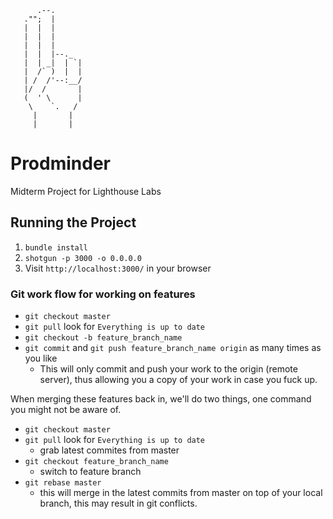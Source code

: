 ```
      .--.
   ."";  |
   |  |  |
   |  |  |
   |  |  |
   |  |  |--._
   |  | _|  | `|
   |  /` )  |  |
   | /  /'--:__/
   |/  /       |
   (  ' \      |
    \    `.   /
     |       |
     |       |

```

# Prodminder
Midterm Project for Lighthouse Labs

## Running the Project

1. `bundle install`
2. `shotgun -p 3000 -o 0.0.0.0`
3. Visit `http://localhost:3000/` in your browser

### Git work flow for working on features

* `git checkout master`
* `git pull` look for `Everything is up to date`
* `git checkout -b feature_branch_name`
* `git commit` and `git push feature_branch_name origin` as many times as you like
  * This will only commit and push your work to the origin (remote server), thus allowing you a copy of your work in case you fuck up.

When merging these features back in, we'll do two things, one command you might not be aware of.

* `git checkout master`
* `git pull` look for `Everything is up to date`
  * grab latest commites from master
* `git checkout feature_branch_name`
  * switch to feature branch
* `git rebase master`
  * this will merge in the latest commits from master on top of your local branch, this may result in git conflicts.
